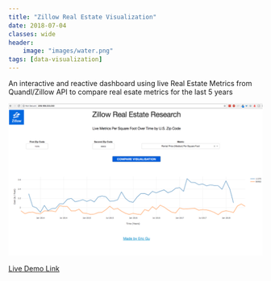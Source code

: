 ```yaml
---
title: "Zillow Real Estate Visualization"
date: 2018-07-04
classes: wide
header:
    image: "images/water.png"
tags: [data-visualization]
---
```




An interactive and reactive dashboard using live Real Estate Metrics from Quandl/Zillow API to compare real esate metrics for the last 5 years

![alt text](https://github.com/ericcgu/WhereShouldIMove/blob/master/Screen%20Shot%202018-07-04%20at%208.24.09%20PM.png?raw=true)

[Live Demo Link](https://tinyurl.com/zillowanalytics)